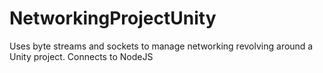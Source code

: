 # NetworkingProjectUnity
Uses byte streams and sockets to manage networking revolving around a Unity project. Connects to NodeJS
